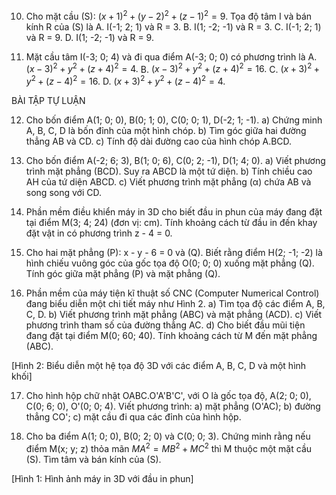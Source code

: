 10. Cho mặt cầu (S):
$(x + 1)^2 + (y - 2)^2 + (z - 1)^2 = 9.$
Tọa độ tâm I và bán kính R của (S) là
A. I(-1; 2; 1) và R = 3.
B. I(1; -2; -1) và R = 3.
C. I(-1; 2; 1) và R = 9.
D. I(1; -2; -1) và R = 9.

11. Mặt cầu tâm I(-3; 0; 4) và đi qua điểm A(-3; 0; 0) có phương trình là
A. $(x - 3)^2 + y^2 + (z + 4)^2 = 4.$
B. $(x - 3)^2 + y^2 + (z + 4)^2 = 16.$
C. $(x + 3)^2 + y^2 + (z - 4)^2 = 16.$
D. $(x + 3)^2 + y^2 + (z - 4)^2 = 4.$

BÀI TẬP TỰ LUẬN

12. Cho bốn điểm A(1; 0; 0), B(0; 1; 0), C(0; 0; 1), D(-2; 1; -1).
a) Chứng minh A, B, C, D là bốn đỉnh của một hình chóp.
b) Tìm góc giữa hai đường thẳng AB và CD.
c) Tính độ dài đường cao của hình chóp A.BCD.

13. Cho bốn điểm A(-2; 6; 3), B(1; 0; 6), C(0; 2; -1), D(1; 4; 0).
a) Viết phương trình mặt phẳng (BCD). Suy ra ABCD là một tứ diện.
b) Tính chiều cao AH của tứ diện ABCD.
c) Viết phương trình mặt phẳng (α) chứa AB và song song với CD.

14. Phần mềm điều khiển máy in 3D cho biết đầu in phun của máy đang đặt tại điểm M(3; 4; 24) (đơn vị: cm). Tính khoảng cách từ đầu in đến khay đặt vật in có phương trình z - 4 = 0.

15. Cho hai mặt phẳng (P): x - y - 6 = 0 và (Q). Biết rằng điểm H(2; -1; -2) là hình chiếu vuông góc của gốc tọa độ O(0; 0; 0) xuống mặt phẳng (Q). Tính góc giữa mặt phẳng (P) và mặt phẳng (Q).

16. Phần mềm của máy tiện kĩ thuật số CNC (Computer Numerical Control) đang biểu diễn một chi tiết máy như Hình 2.
a) Tìm tọa độ các điểm A, B, C, D.
b) Viết phương trình mặt phẳng (ABC) và mặt phẳng (ACD).
c) Viết phương trình tham số của đường thẳng AC.
d) Cho biết đầu mũi tiện đang đặt tại điểm M(0; 60; 40). Tính khoảng cách từ M đến mặt phẳng (ABC).

[Hình 2: Biểu diễn một hệ tọa độ 3D với các điểm A, B, C, D và một hình khối]

17. Cho hình hộp chữ nhật OABC.O'A'B'C', với O là gốc tọa độ, A(2; 0; 0), C(0; 6; 0), O'(0; 0; 4). Viết phương trình:
a) mặt phẳng (O'AC);
b) đường thẳng CO';
c) mặt cầu đi qua các đỉnh của hình hộp.

18. Cho ba điểm A(1; 0; 0), B(0; 2; 0) và C(0; 0; 3). Chứng minh rằng nếu điểm M(x; y; z) thỏa mãn $MA^2 = MB^2 + MC^2$ thì M thuộc một mặt cầu (S). Tìm tâm và bán kính của (S).

[Hình 1: Hình ảnh máy in 3D với đầu in phun]